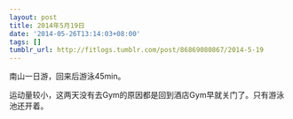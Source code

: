 ```yaml
---
layout: post
title: 2014年5月19日
date: '2014-05-26T13:14:03+08:00'
tags: []
tumblr_url: http://fitlogs.tumblr.com/post/86869080867/2014-5-19
---
```

南山一日游，回来后游泳45min。

运动量较小，这两天没有去Gym的原因都是回到酒店Gym早就关门了。只有游泳池还开着。
